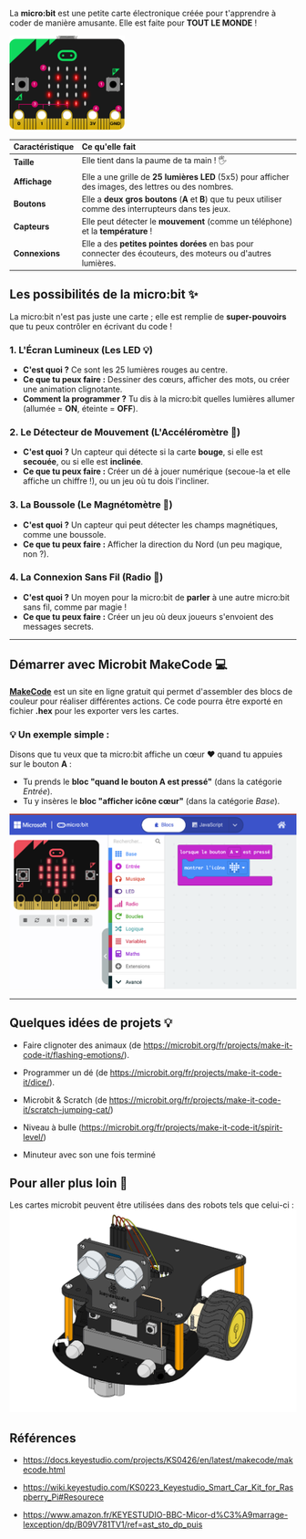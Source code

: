 

La **micro:bit** est une petite carte électronique créée pour t'apprendre à coder de manière amusante. Elle est faite pour **TOUT LE MONDE** !


<img src="./images/microbit.png" alt="Cate microbit" width=40%/>


| Caractéristique | Ce qu'elle fait |
| :--- | :--- |
| **Taille** | Elle tient dans la paume de ta main ! 🖐️ |
| **Affichage** | Elle a une grille de **25 lumières LED** (5x5) pour afficher des images, des lettres ou des nombres. |
| **Boutons** | Elle a **deux gros boutons** ($\mathbf{A}$ et $\mathbf{B}$) que tu peux utiliser comme des interrupteurs dans tes jeux. |
| **Capteurs** | Elle peut détecter le **mouvement** (comme un téléphone) et la **température** ! |
| **Connexions** | Elle a des **petites pointes dorées** en bas pour connecter des écouteurs, des moteurs ou d'autres lumières. |


## Les possibilités de la micro:bit ✨

La micro:bit n'est pas juste une carte ; elle est remplie de **super-pouvoirs** que tu peux contrôler en écrivant du code !

### 1. L'Écran Lumineux (Les **LED** 💡)

* **C'est quoi ?** Ce sont les 25 lumières rouges au centre.
* **Ce que tu peux faire :** Dessiner des cœurs, afficher des mots, ou créer une animation clignotante.
* **Comment la programmer ?** Tu dis à la micro:bit quelles lumières allumer (allumée = **ON**, éteinte = **OFF**).

### 2. Le Détecteur de Mouvement (L'**Accéléromètre** 🧭)

* **C'est quoi ?** Un capteur qui détecte si la carte **bouge**, si elle est **secouée**, ou si elle est **inclinée**.
* **Ce que tu peux faire :** Créer un dé à jouer numérique (secoue-la et elle affiche un chiffre !), ou un jeu où tu dois l'incliner.

### 3. La Boussole (Le **Magnétomètre** 🧭)

* **C'est quoi ?** Un capteur qui peut détecter les champs magnétiques, comme une boussole.
* **Ce que tu peux faire :** Afficher la direction du Nord (un peu magique, non ?).

### 4. La Connexion Sans Fil (**Radio** 📡)

* **C'est quoi ?** Un moyen pour la micro:bit de **parler** à une autre micro:bit sans fil, comme par magie !
* **Ce que tu peux faire :** Créer un jeu où deux joueurs s'envoient des messages secrets.

---

## Démarrer avec Microbit **MakeCode** 💻

[**MakeCode**](https://makecode.microbit.org/) est un site en ligne gratuit qui permet d'assembler des blocs de couleur pour réaliser différentes actions. Ce code pourra être exporté en fichier **.hex** pour les exporter vers les cartes.

### 💡 Un exemple simple :

Disons que tu veux que ta micro:bit affiche un cœur ❤️ quand tu appuies sur le bouton **A** :

* Tu prends le **bloc "quand le bouton A est pressé"** (dans la catégorie *Entrée*).
* Tu y insères le **bloc "afficher icône cœur"** (dans la catégorie *Base*).

![MakeCode](./images/makecode.png)

---

## Quelques idées de projets 💡

- Faire clignoter des animaux (de https://microbit.org/fr/projects/make-it-code-it/flashing-emotions/).

- Programmer un dé (de https://microbit.org/fr/projects/make-it-code-it/dice/).

- Microbit & Scratch (de https://microbit.org/fr/projects/make-it-code-it/scratch-jumping-cat/)

- Niveau à bulle (https://microbit.org/fr/projects/make-it-code-it/spirit-level/)

- Minuteur avec son une fois terminé
 

## Pour aller plus loin 🚀

Les cartes microbit peuvent être utilisées dans des robots tels que celui-ci : 
![Robot](./images/robot.png)



## Références

- https://docs.keyestudio.com/projects/KS0426/en/latest/makecode/makecode.html

- https://wiki.keyestudio.com/KS0223_Keyestudio_Smart_Car_Kit_for_Raspberry_Pi#Resourece

- https://www.amazon.fr/KEYESTUDIO-BBC-Micor-d%C3%A9marrage-lexception/dp/B09V781TV1/ref=ast_sto_dp_puis

